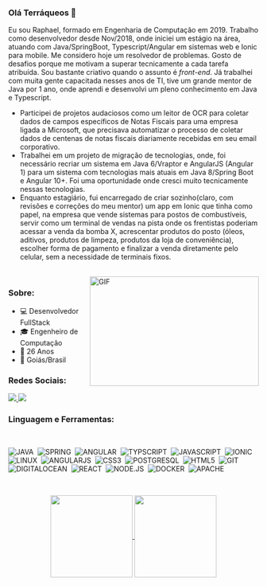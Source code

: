 ### Olá Terráqueos 👋

Eu sou Raphael, formado em Engenharia de Computação em 2019. Trabalho como desenvolvedor desde Nov/2018, onde iniciei um estágio na área, atuando com Java/SpringBoot, Typescript/Angular em sistemas web e Ionic para mobile. Me considero hoje um resolvedor de problemas. Gosto de desafios porque me motivam a superar tecnicamente a cada tarefa atribuída. Sou bastante criativo quando o assunto é <em>front-end</em>. Já trabalhei com muita gente capacitada nesses anos de TI, tive um grande mentor de Java por 1 ano, onde aprendi e desenvolvi um pleno conhecimento em Java e Typescript.

- Participei de projetos audaciosos como um leitor de OCR para coletar dados de campos específicos de Notas Fiscais para uma empresa ligada a Microsoft, que precisava automatizar o processo de coletar dados de centenas de notas fiscais diariamente recebidas em seu email corporativo.
- Trabalhei em um projeto de migração de tecnologias, onde, foi necessário recriar um sistema em Java 6/Vraptor e AngularJS (Angular 1) para um sistema com tecnologias mais atuais em Java 8/Spring Boot e Angular 10+. Foi uma oportunidade onde cresci muito tecnicamente nessas tecnologias.
- Enquanto estagiário, fui encarregado de criar sozinho(claro, com revisões e correções do meu mentor) um app em Ionic que tinha como papel, na empresa que vende sistemas para postos de combustíveis, servir como um terminal de vendas na pista onde os frentistas poderiam acessar a venda da bomba X, acrescentar produtos do posto (óleos, aditivos, produtos de limpeza, produtos da loja de conveniência), escolher forma de pagamento e finalizar a venda diretamente pelo celular, sem a necessidade de terminais fixos.

</br>

<img align="right" alt="GIF" src="img/meme.gif" width="340" height="220"/>

### Sobre:
- 💻 Desenvolvedor FullStack
- 🎓 Engenheiro de Computação
- 🎉 26 Anos
- 📌 Goiás/Brasil

### Redes Sociais:

  <a href="https://www.linkedin.com/in/raphaelnrod" alt="Linkedin">
    <img src="https://img.shields.io/badge/LinkedIn-0077B5?style=for-the-badge&logo=linkedin&logoColor=white" />
  </a>
  
  <a href="https://www.instagram.com/jornada.dev/" alt="Instagram">
    <img src="https://img.shields.io/badge/Instagram-E4405F?style=for-the-badge&logo=instagram&logoColor=white"/>
  </a>

</br>

### Linguagem e Ferramentas:

</br>

![JAVA](https://img.shields.io/badge/Java-ED8B00?style=for-the-badge&logo=java8&logoColor=white)&nbsp;
![SPRING](https://img.shields.io/badge/Spring-6DB33F?style=for-the-badge&logo=spring&logoColor=white)&nbsp;
![ANGULAR](https://img.shields.io/badge/Angular-DD0031?style=for-the-badge&logo=angular&logoColor=white)&nbsp;
![TYPSCRIPT](https://img.shields.io/badge/TypeScript-007ACC?style=for-the-badge&logo=typescript&logoColor=white)&nbsp;
![JAVASCRIPT](https://img.shields.io/badge/JavaScript-F7DF1E?style=for-the-badge&logo=javascript&logoColor=black)&nbsp;
![IONIC](https://img.shields.io/badge/Ionic-3880FF?style=for-the-badge&logo=ionic&logoColor=white)&nbsp;
![LINUX](https://img.shields.io/badge/Linux-E34F26?style=for-the-badge&logo=linux&logoColor=black)&nbsp;
![ANGULARJS](https://img.shields.io/badge/AngularJS-E23237?style=for-the-badge&logo=angularjs&logoColor=white)&nbsp;
![CSS3](https://img.shields.io/badge/CSS3-1572B6?style=for-the-badge&logo=css3&logoColor=white)&nbsp;
![POSTGRESQL](https://img.shields.io/badge/PostgreSQL-316192?style=for-the-badge&logo=postgresql&logoColor=white)&nbsp;
![HTML5](https://img.shields.io/badge/HTML5-E34F26?style=for-the-badge&logo=html5&logoColor=white)&nbsp;
![GIT](https://img.shields.io/badge/Git-F05032?style=for-the-badge&logo=git&logoColor=white)&nbsp; 
![DIGITALOCEAN](https://img.shields.io/badge/DigitalOcean-0080FF?style=for-the-badge&logo=digitalocean&logoColor=white)&nbsp; 
![REACT](https://img.shields.io/badge/React-20232A?style=for-the-badge&logo=react&logoColor=61DAFB)&nbsp; 
![NODE.JS](https://img.shields.io/badge/Node.js-43853D?style=for-the-badge&logo=node.js&logoColor=white)&nbsp;
![DOCKER](https://img.shields.io/badge/Docker-2496ED?style=for-the-badge&logo=docker&logoColor=white)&nbsp;
![APACHE](https://img.shields.io/badge/Apache-CA2136?style=for-the-badge&logo=apache&logoColor=white)&nbsp;



</br>


<p align="center">
   <a href="https://github.com/raphaelnrod?tab=repositories">
    <img
      align="center"
      height="165"
      src="https://github-readme-stats-sigma-five.vercel.app/api/top-langs/?username=raphaelnrod&langs_count=8&layout=compact&theme=dracula"
    />
  </a>
  
  <a href="https://github.com/raphaelnrod?tab=repositories">
    <img
      align="center"
      height="165"
      src="https://github-readme-stats-sigma-five.vercel.app/api?username=raphaelnrod&count_private=true&show_icons=true&custom_title=Github%20Status&hide=issues&theme=dracula"
    />
  </a>




</p>
